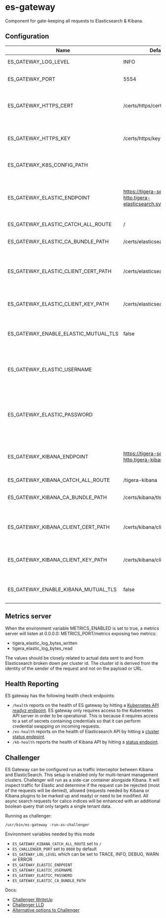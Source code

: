 # es-gateway
Component for gate-keeping all requests to Elasticsearch & Kibana.

## Configuration

Name | Default | Description
--- | --- | ---
ES_GATEWAY_LOG_LEVEL | INFO | Log level for ES gateway.
ES_GATEWAY_PORT | 5554 | Listen port for ES gateway.
ES_GATEWAY_HTTPS_CERT | /certs/https/cert | Path to cert for ES gateway to serve HTTPS requests.
ES_GATEWAY_HTTPS_KEY | /certs/https/key | Path to key for ES gateway to serve HTTPS requests.
ES_GATEWAY_K8S_CONFIG_PATH | | Path to Kubeconfig file.
ES_GATEWAY_ELASTIC_ENDPOINT | https://tigera-secure-es-http.tigera-elasticsearch.svc:9200 | Target endpoint (host and port) for connecting to Elasticsearch API.
ES_GATEWAY_ELASTIC_CATCH_ALL_ROUTE | / |
ES_GATEWAY_ELASTIC_CA_BUNDLE_PATH | /certs/elasticsearch/tls.crt | Path to CA cert for connecting to Elasticsearch.
ES_GATEWAY_ELASTIC_CLIENT_CERT_PATH | /certs/elasticsearch/client.crt | Path to client cert for connecting to Elasticsearch using mTLS.
ES_GATEWAY_ELASTIC_CLIENT_KEY_PATH | /certs/elasticsearch/client.key | Path to client key for connecting to Elasticsearch using mTLS.
ES_GATEWAY_ENABLE_ELASTIC_MUTUAL_TLS | false | Flag for enabling mTLS with Elasticsearch.
ES_GATEWAY_ELASTIC_USERNAME | | Username of Elasticsearch user for ES gateway to make API calls to Elasticsearch.
ES_GATEWAY_ELASTIC_PASSWORD | | Password of Elasticsearch user for ES gateway to make API calls to Elasticsearch.
ES_GATEWAY_KIBANA_ENDPOINT | https://tigera-secure-kb-http.tigera-kibana.svc:5601 | Target endpoint (host and port) for connecting to Kibana API.
ES_GATEWAY_KIBANA_CATCH_ALL_ROUTE | /tigera-kibana |
ES_GATEWAY_KIBANA_CA_BUNDLE_PATH | /certs/kibana/tls.crt | Path to CA cert for connecting to Kibana.
ES_GATEWAY_KIBANA_CLIENT_CERT_PATH | /certs/kibana/client.crt | Path to client cert for connecting to Kibana using mTLS.
ES_GATEWAY_KIBANA_CLIENT_KEY_PATH | /certs/kibana/client.key | Path to client key for connecting to Kibana using mTLS.
ES_GATEWAY_ENABLE_KIBANA_MUTUAL_TLS | false | Flag for enabling mTLS with Kibana.

## Metrics server

When the environment variable METRICS_ENABLED is set to true, a metrics server will listen at 0.0.0.0:
METRICS_PORT/metrics exposing two metrics:

- tigera_elastic_log_bytes_written
- tigera_elastic_log_bytes_read

The values should be closely related to actual data sent to and from Elasticsearch broken down per cluster id. The
cluster id is derived from the identity of the sender of the request and not on the payload or URL.

## Health Reporting

ES gateway has the following health check endpoints: 

- `/health` reports on the health of ES gateway by hitting a [Kubernetes API readyz endpoint](https://kubernetes.io/docs/reference/using-api/health-checks/#api-endpoints-for-health). ES gateway only requires access to the Kubernetes API server in order to be operational. This is because it requires access to a set of secrets containing credentials so that it can perform credential swapping on incoming requests.
- `/es-health` reports on the health of Elasticsearch API by hitting a [cluster status endpoint](http://www.elastic.co/guide/en/elasticsearch/reference/master/cluster-health.html).
- `/kb-health` reports the health of Kibana API by hitting a [status endpoint](https://www.elastic.co/guide/en/kibana/master/access.html#status).

## Challenger

ES Gateway can be configured run as traffic interceptor between Kibana and ElasticSearch. This setup is enabled only for multi-tenant management clusters. Challenger will run as a side-car container alongside Kibana. 
It will inspect traffic for Elastic and determine if the request can be rejected (most of the requests will be denied), allowed (requests needed by Kibana or Kibana plugins to be marked up and ready) or need to be modified. All async search requests for calico indices will be enhanced with an additional boolean query that only targets a single tenant data.

Running as challenger:
```
/usr/bin/es-gateway -run-as-challenger
```

Environment variables needed by this mode
- `ES_GATEWAY_KIBANA_CATCH_ALL_ROUTE` set to `/`
- `ES_CHALLENGER_PORT` set to `8080` by default
- `ES_GATEWAY_LOG_LEVEL` which can be set to TRACE, INFO, DEBUG, WARN or ERROR
- `ES_GATEWAY_ELASTIC_ENDPOINT`
- `ES_GATEWAY_ELASTIC_USERNAME`
- `ES_GATEWAY_ELASTIC_PASSWORD`
- `ES_GATEWAY_ELASTIC_CA_BUNDLE_PATH`

Docs:
- [Challenger WriteUp](https://docs.google.com/document/d/1nqwbyqgQJOoOH5PQxvDkwWN_S6iFuS42616xwBDoRQU/edit#heading=h.pfkd1csdzgwy)
- [Challenger LLD](https://docs.google.com/document/d/1NR1eKszaNKPHq_vJZRM5wwXac4cnp1zXrkKHkfU9tt0/edit#heading=h.29lzo3xxc8t0)
- [Alternative options to Challenger](https://docs.google.com/document/d/1MeKTn6Xgj_VuNn5Wa5k79TY9tB5v8CyMYLZz3PaT690/edit#heading=h.29lzo3xxc8t0)
